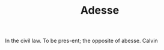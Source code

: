 ---
title: Adesse
letter: A
permalink: "/definitions/adesse.html"
body: In the civil law. To be pres-ent; the opposite of abesse. Calvin
published_at: '2018-07-07'
source: Black's Law Dictionary
layout: post
---